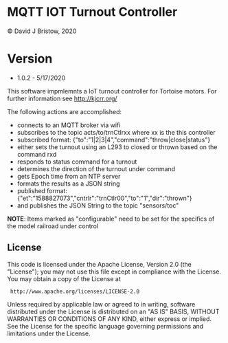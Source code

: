 # MQTT IOT Turnout Controller
&copy; David J Bristow, 2020

# Version
* 1.0.2 - 5/17/2020

This software impmlemnts a IoT turnout controller for Tortoise motors.
For further information see http://kjcrr.org/

The following actions are accomplished:
  - connects to an MQTT broker via wifi
  - subscribes to the topic acts/to/trnCtlrxx where xx is the this controller
  - subscribed format: {"to":"1|2|3|4","command":"throw|close|status"}
  - either sets the turnout using an L293 to closed or thrown based on the command rxd
  - responds to status command for a turnout
  - determines the direction of the turnout under command
  - gets Epoch time from an NTP server
  - formats the results as a JSON string
  - published format: {"et":"1588827073","cntrlr":"trnCtlr00","to":"1","dir":"thrown"}
  - and publishes the JSON String to the topic "sensors/toc"
  
**NOTE**: Items marked as "configurable" need to be set for the specifics of the model railroad under control

## License

   This code  is licensed under the Apache License, Version 2.0 (the "License");
   you may not use this file except in compliance with the License.
   You may obtain a copy of the License at

     http://www.apache.org/licenses/LICENSE-2.0

   Unless required by applicable law or agreed to in writing, software
   distributed under the License is distributed on an "AS IS" BASIS,
   WITHOUT WARRANTIES OR CONDITIONS OF ANY KIND, either express or implied.
   See the License for the specific language governing permissions and
   limitations under the License.
